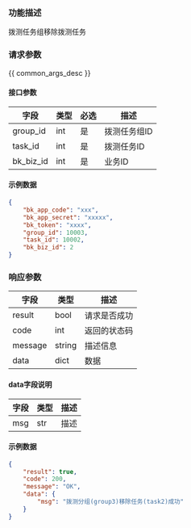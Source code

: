### 功能描述

拨测任务组移除拨测任务

### 请求参数

{{ common_args_desc }}

#### 接口参数

| 字段          | 类型  | 必选 | 描述      |
|-------------|-----|----|---------|
| group_id    | int | 是  | 拨测任务组ID |
| task_id     | int | 是  | 拨测任务ID  |
| bk_biz_id   | int | 是  | 业务ID    |

#### 示例数据
```json
{
    "bk_app_code": "xxx",
    "bk_app_secret": "xxxxx",
    "bk_token": "xxxx",
    "group_id": 10003,
    "task_id": 10002,
    "bk_biz_id": 2
}
```

### 响应参数
| 字段    | 类型   | 描述         |
| ------- | ------ | ------------ |
| result  | bool   | 请求是否成功 |
| code    | int    | 返回的状态码 |
| message | string | 描述信息     |
| data    | dict   | 数据         |

####  data字段说明
| 字段         | 类型  | 描述 |
|:-----------|-----|----|
| msg        | str | 描述 |

#### 示例数据
```json
{
    "result": true,
    "code": 200,
    "message": "OK",
    "data": {
        "msg": "拨测分组(group3)移除任务(task2)成功"
    }
}
```
